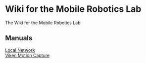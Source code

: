 # Wiki for the Mobile Robotics Lab
The Wiki for the Mobile Robotics Lab


## Manuals
[Local Network](network.md) <br />
[Viken Motion Capture](mocap.md)
